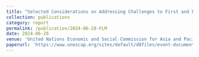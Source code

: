 ```yaml
---
title: "Selected Considerations on Addressing Challenges to First and Last Mile Access to Public Transport in Asia and the Pacific"
collection: publications
category: report
permalink: /publication/2024-06-20-FLM
date: 2024-06-20
venue: 'United Nations Economic and Social Commission for Asia and Pacific, to support the Expert Group Meeting on First and Last Mile Access to Public Transport in Asia and the Pacific, which took place in Bangkok on 20 June 2024'
paperurl: 'https://www.unescap.org/sites/default/d8files/event-documents/Jun20_BackgroundNote.pdf'
---
```

